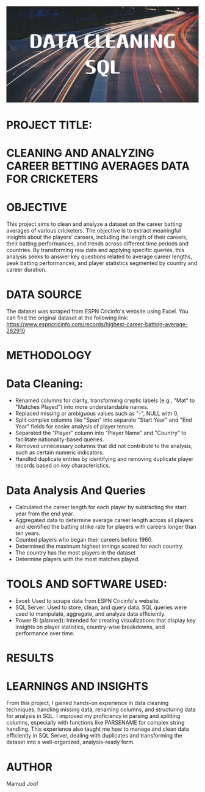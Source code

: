 ![image alt](https://github.com/mamudjoof/Cleaning-ESPN-Data-Using-SQL/blob/main/DATA_CLEANINGSQL.png?raw=true)

# PROJECT TITLE:
# CLEANING AND ANALYZING CAREER BETTING AVERAGES DATA FOR CRICKETERS

# OBJECTIVE
This project aims to clean and analyze a dataset on the career batting averages of various cricketers. 
The objective is to extract meaningful insights about the players' careers, including the length of their careers, their batting performances, and trends across different time periods and countries. 
By transforming raw data and applying specific queries, this analysis seeks to answer key questions related to average career lengths, peak batting performances, and player statistics segmented by country and career duration.

# DATA SOURCE
The dataset was scraped from ESPN Cricinfo's website using Excel.
You can find the original dataset at the following link: https://www.espncricinfo.com/records/highest-career-batting-average-282910 

# METHODOLOGY
# Data Cleaning:
+ Renamed columns for clarity, transforming cryptic labels (e.g., "Mat" to "Matches Played") into more understandable names.
+ Replaced missing or ambiguous values such as "-", NULL with 0, 
+ Split complex columns like "Span" into separate "Start Year" and "End Year" fields for easier analysis of player tenure.
+ Separated the "Player" column into "Player Name" and "Country" to facilitate nationality-based queries.
+ Removed unnecessary columns that did not contribute to the analysis, such as certain numeric indicators.
+ Handled duplicate entries by identifying and removing duplicate player records based on key characteristics.

 # Data Analysis And Queries
+ Calculated the career length for each player by subtracting the start year from the end year.
+ Aggregated data to determine average career length across all players and identified the batting strike rate for players with careers longer than ten years.
+ Counted players who began their careers before 1960.
+ Determined the maximum highest innings scored for each country.
+ The country has the most players in the dataset
+ Determine players with the most matches played.

# TOOLS AND SOFTWARE USED:
+ Excel: Used to scrape data from ESPN Cricinfo's website.
+ SQL Server: Used to store, clean, and query data. SQL queries were used to manipulate, aggregate, and analyze data efficiently.
+ Power BI (planned): Intended for creating visualizations that display key insights on player statistics, country-wise breakdowns, and performance over time.
  
# RESULTS





# LEARNINGS AND INSIGHTS
From this project, I gained hands-on experience in data cleaning techniques, handling missing data, renaming columns, and structuring data for analysis in SQL. 
I improved my proficiency in parsing and splitting columns, especially with functions like PARSENAME for complex string handling. 
This experience also taught me how to manage and clean data efficiently in SQL Server, dealing with duplicates and transforming the dataset into a well-organized, analysis-ready form.

# AUTHOR
Mamud Joof

